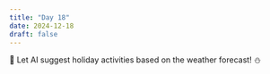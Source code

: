 ```yaml
---
title: "Day 18"
date: 2024-12-18
draft: false
---
```


🎄 Let AI suggest holiday activities based on the weather forecast! ⛄
